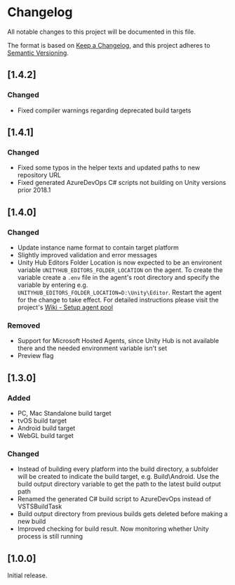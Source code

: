 # Changelog

All notable changes to this project will be documented in this file.

The format is based on [Keep a Changelog](https://keepachangelog.com/en/1.0.0/),
and this project adheres to [Semantic Versioning](https://semver.org/spec/v2.0.0.html).

## [1.4.2]

### Changed

- Fixed compiler warnings regarding deprecated build targets

## [1.4.1]

### Changed

- Fixed some typos in the helper texts and updated paths to new repository URL
- Fixed generated AzureDevOps C# scripts not building on Unity versions prior 2018.1

## [1.4.0]

### Changed

- Update instance name format to contain target platform
- Slightly improved validation and error messages
- Unity Hub Editors Folder Location is now expected to be an environent variable `UNITYHUB_EDITORS_FOLDER_LOCATION` on the agent. To create the variable create a `.env` file in the agent's root directory and specify the variable by entering e.g. `UNITYHUB_EDITORS_FOLDER_LOCATION=D:\Unity\Editor`. Restart the agent for the change to take effect. For detailed instructions please visit the project's [Wiki - Setup agent pool](https://github.com/Dinomite-Studios/unity-build-task/wiki)

### Removed

- Support for Microsoft Hosted Agents, since Unity Hub is not available there and the needed environment variable isn't set
- Preview flag

## [1.3.0]

### Added

- PC, Mac Standalone build target
- tvOS build target
- Android build target
- WebGL build target

### Changed

- Instead of building every platform into the build directory, a subfolder will be created to indicate the build target, e.g. Build\Android. Use the build output directory variable to get the path to the latest build output path
- Renamed the generated C# build script to AzureDevOps instead of VSTSBuildTask
- Build output directory from previous builds gets deleted before making a new build
- Improved checking for build result. Now monitoring whether Unity process is still running

## [1.0.0]

Initial release.
